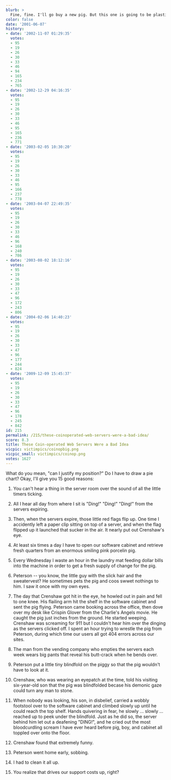 ```yaml
---
blurb: >
  Fine, fine. I'll go buy a new pig. But this one is going to be plastic!
color: false
date: '2001-06-07'
history:
- date: '2002-11-07 01:29:35'
  votes:
  - 95
  - 19
  - 26
  - 30
  - 33
  - 46
  - 94
  - 165
  - 234
  - 765
- date: '2002-12-29 04:16:35'
  votes:
  - 95
  - 19
  - 26
  - 30
  - 33
  - 46
  - 95
  - 165
  - 236
  - 771
- date: '2003-02-05 10:30:20'
  votes:
  - 95
  - 19
  - 26
  - 30
  - 33
  - 46
  - 95
  - 166
  - 237
  - 778
- date: '2003-04-07 22:49:35'
  votes:
  - 95
  - 19
  - 26
  - 30
  - 33
  - 46
  - 96
  - 168
  - 240
  - 786
- date: '2003-08-02 18:12:16'
  votes:
  - 95
  - 19
  - 26
  - 30
  - 33
  - 47
  - 96
  - 172
  - 243
  - 806
- date: '2004-02-06 14:40:23'
  votes:
  - 95
  - 19
  - 26
  - 30
  - 33
  - 47
  - 96
  - 177
  - 244
  - 824
- date: '2009-12-09 15:45:37'
  votes:
  - 95
  - 19
  - 26
  - 30
  - 33
  - 47
  - 96
  - 178
  - 245
  - 842
id: 215
permalink: /215/these-coinoperated-web-servers-were-a-bad-idea/
score: 8.3
title: These Coin-operated Web Servers Were a Bad Idea
vicpic: victimpics/coinopbig.png
vicpic_small: victimpics/coinop.png
votes: 1627
---
```


What do you mean, "can I justify my position?" Do I have to draw a pie
chart? Okay, I'll give you 15 good reasons:

1. You can't hear a thing in the server room over the sound of all the
little timers ticking.

2. All I hear all day from where I sit is "Ding!" "Ding!" "Ding!" from
the servers expiring.

3. Then, when the servers expire, those little red flags flip up. One
time I accidently left a paper clip sitting on top of a server, and when
the flag flipped up it launched that sucker in the air. It nearly put
out Crenshaw's eye.

4. At least six times a day I have to open our software cabinet and
retrieve fresh quarters from an enormous smiling pink porcelin pig.

5. Every Wednesday I waste an hour in the laundry mat feeding dollar
bills into the machine in order to get a fresh supply of change for the
pig.

6. Peterson -- you know, the little guy with the slick hair and the
sweatervest? He sometimes pets the pig and coos swwet nothings to him. I
saw it once with my own eyes.

7. The day that Crenshaw got hit in the eye, he howled out in pain and
fell to one knee. His flailing arm hit the shelf in the software cabinet
and sent the pig flying. Peterson came booking across the office, then
dove over my desk like Crispin Glover from the Charlie's Angels movie.
He caught the pig just inches from the ground. He started weeping.
Crenshaw was screaming for 911 but I couldn't hear him over the dinging
as the servers clicked off. I spent an hour trying to wrestle the pig
from Peterson, during which time our users all got 404 errors across our
sites.

8. The man from the vending company who empties the servers each week
wears big pants that reveal his butt-crack when he bends over.

9. Peterson put a little tiny blindfold on the piggy so that the pig
wouldn't have to look at it.

10. Crenshaw, who was wearing an eyepatch at the time, told his visiting
six-year-old son that the pig was blindfolded becase his demonic gaze
could turn any man to stone.

11. When nobody was looking, his son, in disbelief, carried a wobbly
footstool over to the software cabinet and climbed slowly up until he
could reach the top shelf. Hands quivering in fear, he slowly ... slowly
... reached up to peek under the blindfold. Just as he did so, the
server behind him let out a deafening "DING!", and he cried out the most
bloodcurdling scream I have ever heard before pig, boy, and cabinet all
toppled over onto the floor.

12. Crenshaw found that extremely funny.

13. Peterson went home early, sobbing.

14. I had to clean it all up.

15. You realize that drives our support costs up, right?